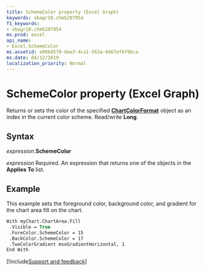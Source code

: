 ```yaml
---
title: SchemeColor property (Excel Graph)
keywords: vbagr10.chm5207954
f1_keywords:
- vbagr10.chm5207954
ms.prod: excel
api_name:
- Excel.SchemeColor
ms.assetid: a90b4570-dae3-4ca1-563a-0467efbf9bca
ms.date: 04/12/2019
localization_priority: Normal
---
```



# SchemeColor property (Excel Graph)

Returns or sets the color of the specified **[ChartColorFormat](excel.chartcolorformat.md)** object as an index in the current color scheme. Read/write **Long**.


## Syntax

_expression_.**SchemeColor**

_expression_ Required. An expression that returns one of the objects in the **Applies To** list.

## Example

This example sets the foreground color, background color, and gradient for the chart area fill on the chart.

```vb
With myChart.ChartArea.Fill 
 .Visible = True 
 .ForeColor.SchemeColor = 15 
 .BackColor.SchemeColor = 17 
 .TwoColorGradient msoGradientHorizontal, 1 
End With
```

[!include[Support and feedback](~/includes/feedback-boilerplate.md)]